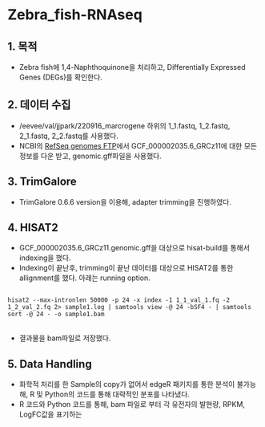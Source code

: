 # Zebra_fish-RNAseq
## 1. 목적
+ Zebra fish에 1,4-Naphthoquinone을 처리하고, Differentially Expressed Genes (DEGs)를 확인한다.

## 2. 데이터 수집
+ /eevee/val/jjpark/220916_marcrogene 하위의 1_1.fastq, 1_2.fastq, 2_1.fastq, 2_2.fastq를 사용했다.
+ NCBI의 [RefSeq genomes FTP](https://ftp.ncbi.nlm.nih.gov/genomes/refseq/)에서 GCF_000002035.6_GRCz11에 대한 모든 정보를 다운 받고, genomic.gff파일을 사용했다.

## 3. TrimGalore
+ TrimGalore 0.6.6 version을 이용해, adapter trimming을 진행하였다. 

## 4. HISAT2
+ GCF_000002035.6_GRCz11.genomic.gff을 대상으로 hisat-build를 통해서 indexing을 했다. 
+ Indexing이 끝난후, trimming이 끝난 데이터를 대상으로 HISAT2를 통한 allignment를 했다. 아래는 running option.
<pre>
<code>
hisat2 --max-intronlen 50000 -p 24 -x index -1 1_1_val_1.fq -2 1_2_val_2.fq 2> sample1.log | samtools view -@ 24 -bSF4 - | samtools sort -@ 24 - -o sample1.bam
</code>
</pre>
+ 결과물을 bam파일로 저장했다. 

## 5. Data Handling
+ 화학적 처리를 한 Sample의 copy가 없어서 edgeR 패키지를 통한 분석이 불가능해, R 및 Python의 코드를 통해 대략적인 분포를 나타냈다. 
+ R 코드와 Python 코드를 통해, bam 파일로 부터 각 유전자의 발현량, RPKM, LogFC값을 표기하는 
